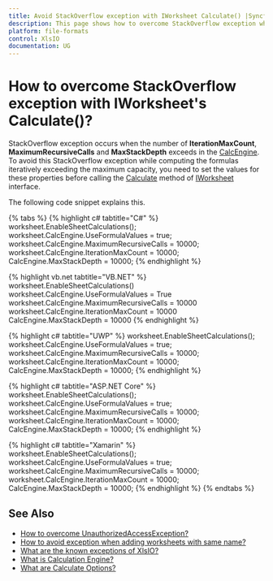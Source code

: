 ```yaml
---
title: Avoid StackOverflow exception with IWorksheet Calculate() |Syncfusion
description: This page shows how to overcome StackOverflow exception while calling Calculate method of IWorksheet using XlsIO.
platform: file-formats
control: XlsIO
documentation: UG
---
```


# How to overcome StackOverflow exception with IWorksheet's Calculate()?

StackOverflow exception occurs when the number of **IterationMaxCount**, **MaximumRecursiveCalls** and **MaxStackDepth** exceeds in the [CalcEngine](https://help.syncfusion.com/cr/file-formats/Syncfusion.XlsIO.IWorksheet.html#Syncfusion_XlsIO_IWorksheet_CalcEngine). To avoid this StackOverflow exception while computing the formulas iteratively exceeding the maximum capacity, you need to set the values for these properties before calling the [Calculate](https://help.syncfusion.com/cr/file-formats/Syncfusion.XlsIO.IWorksheet.html#Syncfusion_XlsIO_IWorksheet_Calculate) method of [IWorksheet](https://help.syncfusion.com/cr/file-formats/Syncfusion.XlsIO.IWorksheet.html) interface.

The following code snippet explains this.

{% tabs %}
{% highlight c# tabtitle="C#" %}
worksheet.EnableSheetCalculations(); 
worksheet.CalcEngine.UseFormulaValues = true; 
worksheet.CalcEngine.MaximumRecursiveCalls = 10000; 
worksheet.CalcEngine.IterationMaxCount = 10000; 
CalcEngine.MaxStackDepth = 10000; 
{% endhighlight %}

{% highlight vb.net tabtitle="VB.NET" %}
worksheet.EnableSheetCalculations()
worksheet.CalcEngine.UseFormulaValues = True
worksheet.CalcEngine.MaximumRecursiveCalls = 10000
worksheet.CalcEngine.IterationMaxCount = 10000
CalcEngine.MaxStackDepth = 10000
{% endhighlight %}

{% highlight c# tabtitle="UWP" %}
worksheet.EnableSheetCalculations(); 
worksheet.CalcEngine.UseFormulaValues = true; 
worksheet.CalcEngine.MaximumRecursiveCalls = 10000; 
worksheet.CalcEngine.IterationMaxCount = 10000; 
CalcEngine.MaxStackDepth = 10000; 
{% endhighlight %}

{% highlight c# tabtitle="ASP.NET Core" %}
worksheet.EnableSheetCalculations(); 
worksheet.CalcEngine.UseFormulaValues = true; 
worksheet.CalcEngine.MaximumRecursiveCalls = 10000; 
worksheet.CalcEngine.IterationMaxCount = 10000; 
CalcEngine.MaxStackDepth = 10000; 
{% endhighlight %}

{% highlight c# tabtitle="Xamarin" %}
worksheet.EnableSheetCalculations(); 
worksheet.CalcEngine.UseFormulaValues = true; 
worksheet.CalcEngine.MaximumRecursiveCalls = 10000; 
worksheet.CalcEngine.IterationMaxCount = 10000; 
CalcEngine.MaxStackDepth = 10000; 
{% endhighlight %}
{% endtabs %}

## See Also

* [How to overcome UnauthorizedAccessException?](https://help.syncfusion.com/file-formats/xlsio/faqs/how-to-overcome-unauthorizedaccessexception)
* [How to avoid exception when adding worksheets with same name?](https://help.syncfusion.com/file-formats/xlsio/faqs/how-to-avoid-exception-when-adding-worksheets-with-same-name)
* [What are the known exceptions of XlsIO?](https://help.syncfusion.com/file-formats/xlsio/known-exceptions)
* [What is Calculation Engine?](https://help.syncfusion.com/file-formats/xlsio/working-with-formulas#calculation-engine)
* [What are Calculate Options?](https://help.syncfusion.com/file-formats/xlsio/working-with-formulas#calculate-options)
